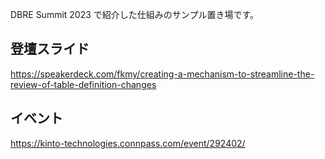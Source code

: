 DBRE Summit 2023 で紹介した仕組みのサンプル置き場です。

## 登壇スライド
https://speakerdeck.com/fkmy/creating-a-mechanism-to-streamline-the-review-of-table-definition-changes

## イベント
https://kinto-technologies.connpass.com/event/292402/